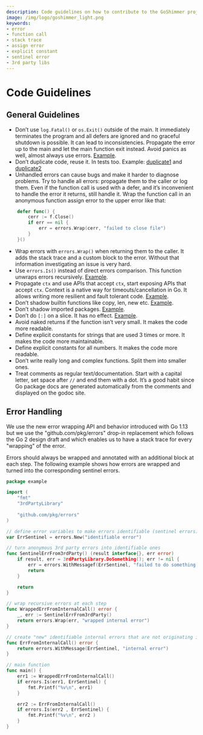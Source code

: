 ```yaml
---
description: Code guidelines on how to contribute to the GoShimmer project.   
image: /img/logo/goshimmer_light.png
keywords:
- error
- function call
- stack trace
- assign error
- explicit constant
- sentinel error
- 3rd party libs
---
```

# Code Guidelines

## General Guidelines

- Don’t use `log.Fatal()` or `os.Exit()` outside of the main. It immediately terminates the program and all defers are ignored and no graceful shutdown is possible. It can lead to inconsistencies. Propagate the error up to the main and let the main function exit instead. Avoid panics as well, almost always use errors. [Example](https://github.com/iotaledger/goshimmer/blob/f75ce47eeaa3bf930b368754ac24b72f768a5964/plugins/autopeering/autopeering.go#L135).
- Don’t duplicate code, reuse it. In tests too. Example: [duplicate1](https://github.com/iotaledger/goshimmer/blob/f75ce47eeaa3bf930b368754ac24b72f768a5964/packages/ledgerstate/conflict_dag.go#L969) and [duplicate2](https://github.com/iotaledger/goshimmer/blob/f75ce47eeaa3bf930b368754ac24b72f768a5964/packages/ledgerstate/conflict_dag.go#L1053)
- Unhandled errors can cause bugs and make it harder to diagnose problems. Try to handle all errors: propagate them to the caller or log them. Even if the function call is used with a defer, and it’s inconvenient to handle the error it returns, still handle it. Wrap the function call in an anonymous function assign error to the upper error  like that:
```go
    defer func() {
        cerr := f.Close()
        if err == nil {
            err = errors.Wrap(cerr, "failed to close file")
        }
    }()
```
- Wrap errors with `errors.Wrap()` when returning them to the caller. It adds the stack trace and a custom block to the error. Without that information investigating an issue is very hard.
- Use `errors.Is()` instead of direct errors comparison. This function unwraps errors recursively. [Example](https://github.com/iotaledger/goshimmer/pull/1113/files#diff-05fdc081489a8d5a61224d812f9bbd7bc77edf9769ed00d95ea024d2a44a699aL62).
- Propagate `ctx` and use APIs that accept `ctx`, start exposing APIs that accept `ctx`. Context is a native way for timeouts/cancellation in Go. It allows writing more resilient and fault tolerant code. [Example](https://github.com/iotaledger/goshimmer/pull/1113/files#diff-f2820ed0d3d4d9ea05b78b1dd3978dbcf9401c8caaa8cc40cc1c0342a55379fcL35).
- Don’t shadow builtin functions like copy, len, new etc. [Example](https://github.com/iotaledger/goshimmer/pull/1113/files#diff-f07268750a44da26386469c1b1e93574a678c3d418fce9e1f186d5f1991a92eaL14).
- Don’t shadow imported packages. [Example](https://github.com/iotaledger/goshimmer/blob/f75ce47eeaa3bf930b368754ac24b72f768a5964/plugins/webapi/value/sendtransactionbyjson.go#L172).
- Don’t do `[:]` on a slice. It has no effect. [Example](https://github.com/iotaledger/goshimmer/pull/1113/files#diff-299a1ac5fa09739ea07b7c806ee2785d83eea110f8af143dbc853a25e4819116L133).
- Avoid naked returns if the function isn’t very small. It makes the code more readable.
- Define explicit constants for strings that are used 3 times or more. It makes the code more maintainable.
- Define explicit constants for all numbers. It makes the code more readable.
- Don’t write really long and complex functions. Split them into smaller ones.
- Treat comments as regular text/documentation. Start with a capital letter, set space after `//` and end them with a dot. It’s a good habit since Go package docs are generated automatically from the comments and displayed on the godoc site.

## Error Handling

We use the new error wrapping API and behavior introduced with Go 1.13 but we use the "github.com/pkg/errors" drop-in replacement which follows the Go 2 design draft and which enables us to have a stack trace for every "wrapping" of the error.

Errors should always be wrapped and annotated with an additional block at each step. The following example shows how errors are wrapped and turned into the corresponding sentinel errors.

```go
package example

import (
    "fmt"
    "3rdPartyLibrary"
    
    "github.com/pkg/errors"
)

// define error variables to make errors identifiable (sentinel errors)
var ErrSentinel = errors.New("identifiable error")

// turn anonymous 3rd party errors into identifiable ones
func SentinelErrFrom3rdParty() (result interface{}, err error)
    if result, err = 3rdPartyLibrary.DoSomething(); err != nil {
        err = errors.WithMessagef(ErrSentinel, "failed to do something (%s)", err.Error())
        return
    }

    return
}

// wrap recursive errors at each step
func WrappedErrFromInternalCall() error {
	_, err := SentinelErrFrom3rdParty()
    return errors.Wrap(err, "wrapped internal error")
}

// create "new" identifiable internal errors that are not originating in 3rd party libs
func ErrFromInternalCall() error {
    return errors.WithMessage(ErrSentinel, "internal error")
}

// main function
func main() {
    err1 := WrappedErrFromInternalCall()
    if errors.Is(err1, ErrSentinel) {
        fmt.Printf("%v\n", err1)
    }

    err2 := ErrFromInternalCall()
    if errors.Is(err2 , ErrSentinel) {
        fmt.Printf("%v\n", err2 )
    }
}
```
